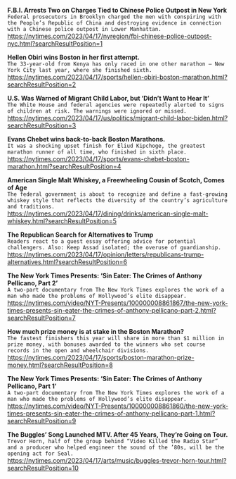 **F.B.I. Arrests Two on Charges Tied to Chinese Police Outpost in New York**\
`Federal prosecutors in Brooklyn charged the men with conspiring with the People’s Republic of China and destroying evidence in connection with a Chinese police outpost in Lower Manhattan.`\
https://nytimes.com/2023/04/17/nyregion/fbi-chinese-police-outpost-nyc.html?searchResultPosition=1

**Hellen Obiri wins Boston in her first attempt.**\
`The 33-year-old from Kenya has only raced in one other marathon — New York City last year, where she finished sixth.`\
https://nytimes.com/2023/04/17/sports/hellen-obiri-boston-marathon.html?searchResultPosition=2

**U.S. Was Warned of Migrant Child Labor, but ‘Didn’t Want to Hear It’**\
`The White House and federal agencies were repeatedly alerted to signs of children at risk. The warnings were ignored or missed.`\
https://nytimes.com/2023/04/17/us/politics/migrant-child-labor-biden.html?searchResultPosition=3

**Evans Chebet wins back-to-back Boston Marathons.**\
`It was a shocking upset finish for Eliud Kipchoge, the greatest marathon runner of all time, who finished in sixth place.`\
https://nytimes.com/2023/04/17/sports/evans-chebet-boston-marathon.html?searchResultPosition=4

**American Single Malt Whiskey, a Freewheeling Cousin of Scotch, Comes of Age**\
`The federal government is about to recognize and define a fast-growing whiskey style that reflects the diversity of the country’s agriculture and traditions.`\
https://nytimes.com/2023/04/17/dining/drinks/american-single-malt-whiskey.html?searchResultPosition=5

**The Republican Search for Alternatives to Trump**\
`Readers react to a guest essay offering advice for potential challengers. Also: Keep Assad isolated; the overuse of guardianship.`\
https://nytimes.com/2023/04/17/opinion/letters/republicans-trump-alternatives.html?searchResultPosition=6

**The New York Times Presents: ‘Sin Eater: The Crimes of Anthony Pellicano, Part 2’**\
`A two-part documentary from The New York Times explores the work of a man who made the problems of Hollywood’s elite disappear.`\
https://nytimes.com/video/NYT-Presents/100000008861867/the-new-york-times-presents-sin-eater-the-crimes-of-anthony-pellicano-part-2.html?searchResultPosition=7

**How much prize money is at stake in the Boston Marathon?**\
`The fastest finishers this year will share in more than $1 million in prize money, with bonuses awarded to the winners who set course records in the open and wheelchair divisions.`\
https://nytimes.com/2023/04/17/sports/boston-marathon-prize-money.html?searchResultPosition=8

**The New York Times Presents: ‘Sin Eater: The Crimes of Anthony Pellicano, Part 1’**\
`A two-part documentary from The New York Times explores the work of a man who made the problems of Hollywood’s elite disappear.`\
https://nytimes.com/video/NYT-Presents/100000008861860/the-new-york-times-presents-sin-eater-the-crimes-of-anthony-pellicano-part-1.html?searchResultPosition=9

**The Buggles’ Song Launched MTV. After 45 Years, They’re Going on Tour.**\
`Trevor Horn, half of the group behind “Video Killed the Radio Star” and a producer who helped engineer the sound of the ’80s, will be the opening act for Seal.`\
https://nytimes.com/2023/04/17/arts/music/buggles-trevor-horn-tour.html?searchResultPosition=10

